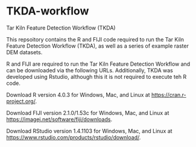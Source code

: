 # TKDA-workflow
Tar Kiln Feature Detection Workflow (TKDA)

This repsoitory contains the R and FIJI code required to run the Tar Kiln Feature Detection Workflow (TKDA), as well as a series of example raster DEM datasets.




R and FIJI are required to run the Tar Kiln Feature Detection Workflow and can be downloaded via the following URLs. Additionally, TKDA was developed using Rstudio, although this it is not required to execute teh R code. 

Download R version 4.0.3 for Windows, Mac, and Linux at https://cran.r-project.org/.

Download FIJI version 2.1.0/1.53c for Windows, Mac, and Linux at https://imagej.net/software/fiji/downloads.

Download RStudio version 1.4.1103 for Windows, Mac, and Linux at https://www.rstudio.com/products/rstudio/download/.
